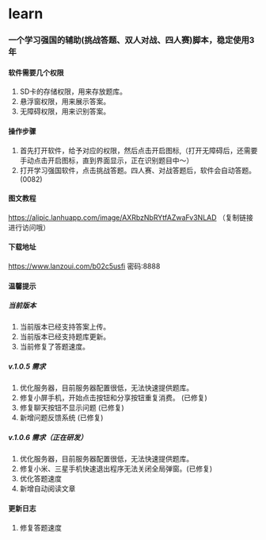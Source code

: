 # learn

### 一个学习强国的辅助(挑战答题、双人对战、四人赛)脚本，稳定使用3年


#### 软件需要几个权限
1. SD卡的存储权限，用来存放题库。
2. 悬浮窗权限，用来展示答案。
3. 无障碍权限，用来识别答案。


#### 操作步骤
1. 首先打开软件，给予对应的权限，然后点击开启图标,（打开无障碍后，还需要手动点击开启图标，直到界面显示，正在识别题目中～）
2. 打开学习强国软件，点击挑战答题。四人赛、对战答题后，软件会自动答题。(0082)


#### 图文教程

https://alipic.lanhuapp.com/image/AXRbzNbRYtfAZwaFv3NLAD （复制链接进行访问哦）

#### 下载地址
https://www.lanzoui.com/b02c5usfi  密码:8888


#### 温馨提示

##### 当前版本
1. 当前版本已经支持答案上传。
2. 当前版本已经支持题库更新。
3. 当前修复了答题速度。

##### v.1.0.5 需求
1. 优化服务器，目前服务器配置很低，无法快速提供题库。
2. 修复小屏手机，开始点击按钮和分享按钮重复消费。 (已修复)
3. 修复聊天按钮不显示问题 (已修复)
4. 新增问题反馈系统 (已修复)

##### v.1.0.6 需求（正在研发）
1. 优化服务器，目前服务器配置很低，无法快速提供题库。
2. 修复小米、三星手机快速退出程序无法关闭全局弹窗。(已修复)
3. 优化答题速度
4. 新增自动阅读文章

#### 更新日志
1. 修复答题速度 
